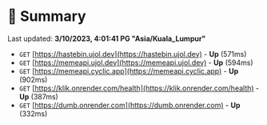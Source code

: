 # 📖 Summary
Last updated: **3/10/2023, 4:01:41 PG "Asia/Kuala_Lumpur"**

- `GET` [https://hastebin.ujol.dev](https://hastebin.ujol.dev) - **Up** (571ms)
- `GET` [https://memeapi.ujol.dev](https://memeapi.ujol.dev) - **Up** (594ms)
- `GET` [https://memeapi.cyclic.app](https://memeapi.cyclic.app) - **Up** (902ms)
- `GET` [https://klik.onrender.com/health](https://klik.onrender.com/health) - **Up** (387ms)
- `GET` [https://dumb.onrender.com](https://dumb.onrender.com) - **Up** (332ms)
